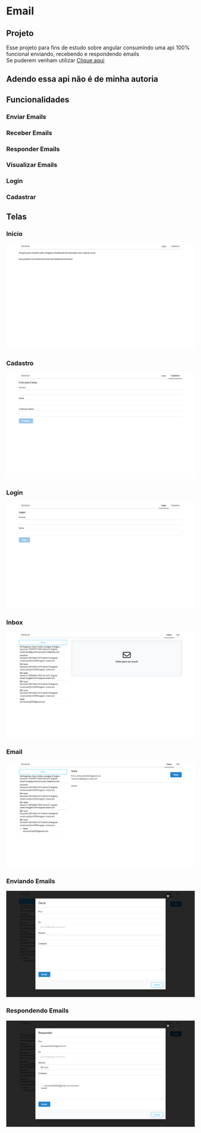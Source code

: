 # Email
## Projeto
Esse projeto para fins de estudo sobre angular consumindo uma api
100% funcional enviando, recebendo e respondendo emails<br>
Se puderem venham utilizar <a href="https://email-ten.now.sh/" target="_blank">Clique aqui</a>
## Adendo essa api não é de minha autoria 

## Funcionalidades
### Enviar Emails
### Receber Emails
### Responder Emails
### Visualizar Emails
### Login
### Cadastrar


## Telas
### Inicio
<img src="./src/assets/imagens/inicial.png"/>

### Cadastro
<img src="./src/assets/imagens/cadastro.png"/>

### Login
<img src="./src/assets/imagens/login.png"/>

### Inbox
<img src="./src/assets/imagens/inbox.png"/>

### Email
<img src="./src/assets/imagens/email.png"/>

### Enviando Emails
<img src="./src/assets/imagens/enviando.png"/>

### Respondendo Emails
<img src="./src/assets/imagens/respondendo.png"/>
